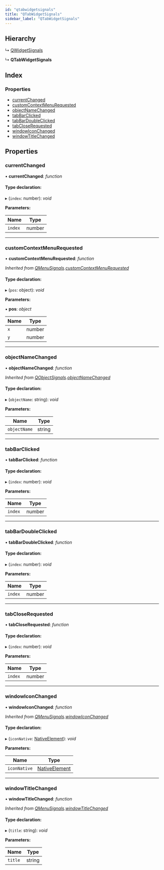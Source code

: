```yaml
---
id: "qtabwidgetsignals"
title: "QTabWidgetSignals"
sidebar_label: "QTabWidgetSignals"
---
```


## Hierarchy

  ↳ [QWidgetSignals](qwidgetsignals.md)

  ↳ **QTabWidgetSignals**

## Index

### Properties

* [currentChanged](qtabwidgetsignals.md#currentchanged)
* [customContextMenuRequested](qtabwidgetsignals.md#customcontextmenurequested)
* [objectNameChanged](qtabwidgetsignals.md#objectnamechanged)
* [tabBarClicked](qtabwidgetsignals.md#tabbarclicked)
* [tabBarDoubleClicked](qtabwidgetsignals.md#tabbardoubleclicked)
* [tabCloseRequested](qtabwidgetsignals.md#tabcloserequested)
* [windowIconChanged](qtabwidgetsignals.md#windowiconchanged)
* [windowTitleChanged](qtabwidgetsignals.md#windowtitlechanged)

## Properties

###  currentChanged

• **currentChanged**: *function*

#### Type declaration:

▸ (`index`: number): *void*

**Parameters:**

Name | Type |
------ | ------ |
`index` | number |

___

###  customContextMenuRequested

• **customContextMenuRequested**: *function*

*Inherited from [QMenuSignals](qmenusignals.md).[customContextMenuRequested](qmenusignals.md#customcontextmenurequested)*

#### Type declaration:

▸ (`pos`: object): *void*

**Parameters:**

▪ **pos**: *object*

Name | Type |
------ | ------ |
`x` | number |
`y` | number |

___

###  objectNameChanged

• **objectNameChanged**: *function*

*Inherited from [QObjectSignals](qobjectsignals.md).[objectNameChanged](qobjectsignals.md#objectnamechanged)*

#### Type declaration:

▸ (`objectName`: string): *void*

**Parameters:**

Name | Type |
------ | ------ |
`objectName` | string |

___

###  tabBarClicked

• **tabBarClicked**: *function*

#### Type declaration:

▸ (`index`: number): *void*

**Parameters:**

Name | Type |
------ | ------ |
`index` | number |

___

###  tabBarDoubleClicked

• **tabBarDoubleClicked**: *function*

#### Type declaration:

▸ (`index`: number): *void*

**Parameters:**

Name | Type |
------ | ------ |
`index` | number |

___

###  tabCloseRequested

• **tabCloseRequested**: *function*

#### Type declaration:

▸ (`index`: number): *void*

**Parameters:**

Name | Type |
------ | ------ |
`index` | number |

___

###  windowIconChanged

• **windowIconChanged**: *function*

*Inherited from [QMenuSignals](qmenusignals.md).[windowIconChanged](qmenusignals.md#windowiconchanged)*

#### Type declaration:

▸ (`iconNative`: [NativeElement](../globals.md#nativeelement)): *void*

**Parameters:**

Name | Type |
------ | ------ |
`iconNative` | [NativeElement](../globals.md#nativeelement) |

___

###  windowTitleChanged

• **windowTitleChanged**: *function*

*Inherited from [QMenuSignals](qmenusignals.md).[windowTitleChanged](qmenusignals.md#windowtitlechanged)*

#### Type declaration:

▸ (`title`: string): *void*

**Parameters:**

Name | Type |
------ | ------ |
`title` | string |
